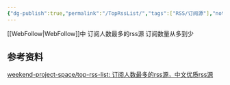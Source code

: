 ```yaml
---
{"dg-publish":true,"permalink":"/TopRssList/","tags":["RSS/订阅源"],"noteIcon":""}
---
```


[[WebFollow\|WebFollow]]中 订阅人数最多的rss源 订阅数量从多到少


## 参考资料
[weekend-project-space/top-rss-list: 订阅人数最多的rss源，中文优质rss源](https://github.com/weekend-project-space/top-rss-list)